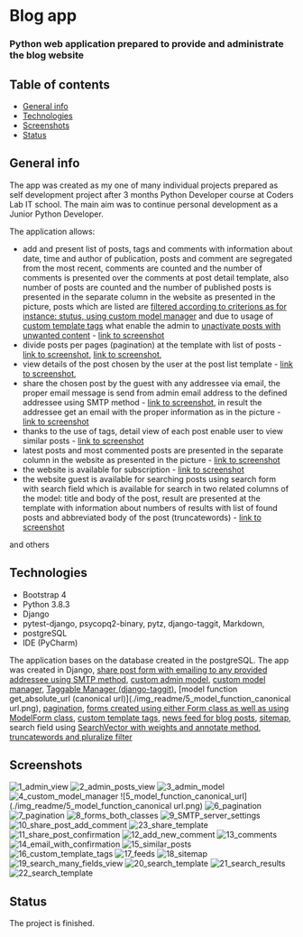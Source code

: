 # Blog app

### Python web application prepared to provide and administrate the blog website

## Table of contents

* [General info](#general-info)
* [Technologies](#technologies)
* [Screenshots](#screenshots)
* [Status](#status)

## General info

The app was created as my one of many individual projects prepared as self development project after 3 months Python Developer course at Coders Lab IT school. The main aim was to continue personal development as a Junior Python Developer.


The application allows:

- add and present list of posts, tags and comments with information about date, time and author of publication, posts and comment are segregated from the most recent, comments are counted and the number of comments is presented over the comments at post detail template, also number of posts are counted and the number of published posts is presented in the separate column in the website as presented in the picture, posts which are listed are [filtered according to criterions as for instance: stutus, using custom model manager](./img_readme/4_custom_model_manager.png) and due to usage of [custom template tags](./img_readme/16_custom_template_tags.png) what enable the admin to [unactivate posts with unwanted content](./img_readme/2_admin_posts_view.png) - [link to screenshot](./img_readme/7_pagination.png)
- divide posts per pages (pagination) at the template with list of posts - [link to screenshot](./img_readme/6_pagination.png), [link to screenshot](./img_readme/7_pagination.png),
- view details of the post chosen by the user at the post list template - [link to screenshot](./img_readme/10_share_post_add_comment.png),
- share the chosen post by the guest with any addressee via email, the proper email message is send from admin email address to the defined addressee using SMTP method - [link to screenshot](./img_readme/23_share_template.png), in result the addressee get an email with the proper information as in the picture - [link to screenshot](./img_readme/14_email_with_confirmation.png)
- thanks to the use of tags, detail view of each post enable user to view similar posts - [link to screenshot](./img_readme/15_similar_posts.png)
- latest posts and most commented posts are presented in the separate column in the website as presented in the picture - [link to screenshot](./img_readme/15_similar_posts.png)
- the website is available for subscription - [link to screenshot](./img_readme/15_similar_posts.png)
- the website guest is available for searching posts using search form with search field which is available for search in two related columns of the model: title and body of the post, result are presented at the template with information about numbers of results with list of found posts and abbreviated body of the post (truncatewords) - [link to screenshot](./img_readme/21_search_results.png)

and others


## Technologies

* Bootstrap 4
* Python 3.8.3
* Django
* pytest-django, psycopq2-binary, pytz, django-taggit, Markdown,
* postgreSQL
* IDE (PyCharm)

The application bases on the database created in the postgreSQL. The app was created in Django, [share post form with emailing to any provided addressee using SMTP method](./img_readme/9_SMTP_server_settings.png), [custom admin model](./img_readme/3_admin_model.png), [custom model manager](./img_readme/4_custom_model_manager.png), [Taggable Manager (django-taggit)](./img_readme/4_custom_model_manager.png), [model function get_absolute_url (canonical url)](./img_readme/5_model_function_canonical url.png), [pagination](./img_readme/6_pagination.png), [forms created using either Form class as well as using ModelForm class](./img_readme/8_forms_both_classes.png), [custom template tags](./img_readme/16_custom_template_tags.png), [news feed for blog posts](./img_readme/17_feeds.png), [sitemap](./img_readme/18_sitemap.png), search field using [SearchVector with weights and annotate method](./img_readme/19_search_many_fields_view.png), [truncatewords and pluralize filter](./img_readme/20_search_template.png)


## Screenshots

![1_admin_view](./img_readme/1_admin_view.png)
![2_admin_posts_view](./img_readme/2_admin_posts_view.png)
![3_admin_model](./img_readme/3_admin_model.png)
![4_custom_model_manager](./img_readme/4_custom_model_manager.png)
![5_model_function_canonical_url](./img_readme/5_model_function_canonical url.png)
![6_pagination](./img_readme/6_pagination.png)
![7_pagination](./img_readme/7_pagination.png)
![8_forms_both_classes](./img_readme/8_forms_both_classes.png)
![9_SMTP_server_settings](./img_readme/9_SMTP_server_settings.png)
![10_share_post_add_comment](./img_readme/10_share_post_add_comment.png)
![23_share_template](./img_readme/23_share_template.png)
![11_share_post_confirmation](./img_readme/11_share_post_confirmation.png)
![12_add_new_comment](./img_readme/12_add_new_comment.png)
![13_comments](./img_readme/13_comments.png)
![14_email_with_confirmation](./img_readme/14_email_with_confirmation.png)
![15_similar_posts](./img_readme/15_similar_posts.png)
![16_custom_template_tags](./img_readme/16_custom_template_tags.png)
![17_feeds](./img_readme/17_feeds.png)
![18_sitemap](./img_readme/18_sitemap.png)
![19_search_many_fields_view](./img_readme/19_search_many_fields_view.png)
![20_search_template](./img_readme/20_search_template.png)
![21_search_results](./img_readme/21_search_results.png)
![22_search_template](./img_readme/22_search_template.png)

## Status

The project is finished.

